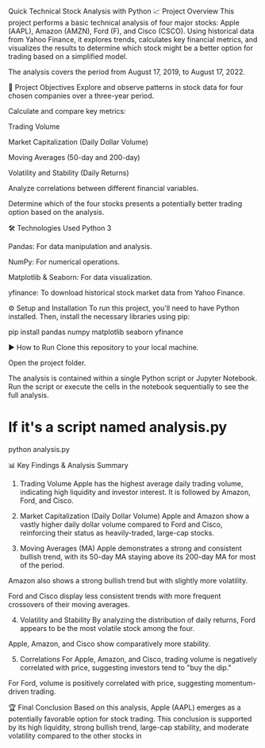 Quick Technical Stock Analysis with Python
📈 Project Overview
This project performs a basic technical analysis of four major stocks: Apple (AAPL), Amazon (AMZN), Ford (F), and Cisco (CSCO). Using historical data from Yahoo Finance, it explores trends, calculates key financial metrics, and visualizes the results to determine which stock might be a better option for trading based on a simplified model.

The analysis covers the period from August 17, 2019, to August 17, 2022.

🎯 Project Objectives
Explore and observe patterns in stock data for four chosen companies over a three-year period.

Calculate and compare key metrics:

Trading Volume

Market Capitalization (Daily Dollar Volume)

Moving Averages (50-day and 200-day)

Volatility and Stability (Daily Returns)

Analyze correlations between different financial variables.

Determine which of the four stocks presents a potentially better trading option based on the analysis.

🛠️ Technologies Used
Python 3

Pandas: For data manipulation and analysis.

NumPy: For numerical operations.

Matplotlib & Seaborn: For data visualization.

yfinance: To download historical stock market data from Yahoo Finance.

⚙️ Setup and Installation
To run this project, you'll need to have Python installed. Then, install the necessary libraries using pip:

pip install pandas numpy matplotlib seaborn yfinance

▶️ How to Run
Clone this repository to your local machine.

Open the project folder.

The analysis is contained within a single Python script or Jupyter Notebook. Run the script or execute the cells in the notebook sequentially to see the full analysis.

# If it's a script named analysis.py
python analysis.py

📊 Key Findings & Analysis Summary
1. Trading Volume
Apple has the highest average daily trading volume, indicating high liquidity and investor interest. It is followed by Amazon, Ford, and Cisco.

2. Market Capitalization (Daily Dollar Volume)
Apple and Amazon show a vastly higher daily dollar volume compared to Ford and Cisco, reinforcing their status as heavily-traded, large-cap stocks.

3. Moving Averages (MA)
Apple demonstrates a strong and consistent bullish trend, with its 50-day MA staying above its 200-day MA for most of the period.

Amazon also shows a strong bullish trend but with slightly more volatility.

Ford and Cisco display less consistent trends with more frequent crossovers of their moving averages.

4. Volatility and Stability
By analyzing the distribution of daily returns, Ford appears to be the most volatile stock among the four.

Apple, Amazon, and Cisco show comparatively more stability.

5. Correlations
For Apple, Amazon, and Cisco, trading volume is negatively correlated with price, suggesting investors tend to "buy the dip."

For Ford, volume is positively correlated with price, suggesting momentum-driven trading.

🏆 Final Conclusion
Based on this analysis, Apple (AAPL) emerges as a potentially favorable option for stock trading. This conclusion is supported by its high liquidity, strong bullish trend, large-cap stability, and moderate volatility compared to the other stocks in
